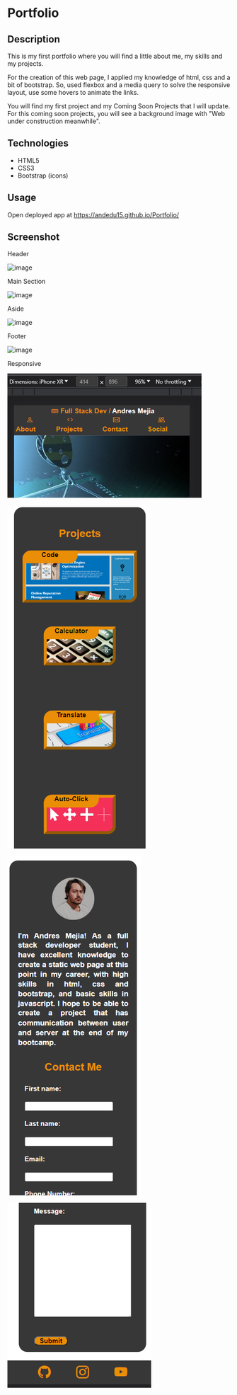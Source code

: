 # Portfolio

## Description

This is my first portfolio where you will find a little about me, my skills and my projects.

For the creation of this web page, I applied my knowledge of html, css and a bit of bootstrap. So, used flexbox and a media query to solve the responsive layout, use some hovers to animate the links.

You will find my first project and my Coming Soon Projects that I will update. For this coming soon projects, you will see a background image with "Web under construction meanwhile".

## Technologies

- HTML5
- CSS3
- Bootstrap (icons)

## Usage

Open deployed app at https://andedu15.github.io/Portfolio/

## Screenshot

Header

![image](https://github.com/andedu15/Portfolio/assets/126121687/9d52df62-940b-480e-a191-32bc47e03724)

Main Section

![image](https://github.com/andedu15/Portfolio/assets/126121687/f8b0c570-d2a9-42fb-8eb2-586a02ffe80a)

Aside

![image](https://github.com/andedu15/Portfolio/assets/126121687/e8b87ef5-36b4-418b-890f-706f999ffffe)


Footer

![image](https://github.com/andedu15/Portfolio/assets/126121687/e677f224-b680-4108-9bd2-ea6ea6b23fc5)

Responsive

![Alt text](image.png)

![Alt text](image-1.png)

![Alt text](image-2.png)

![Alt text](image-3.png)
